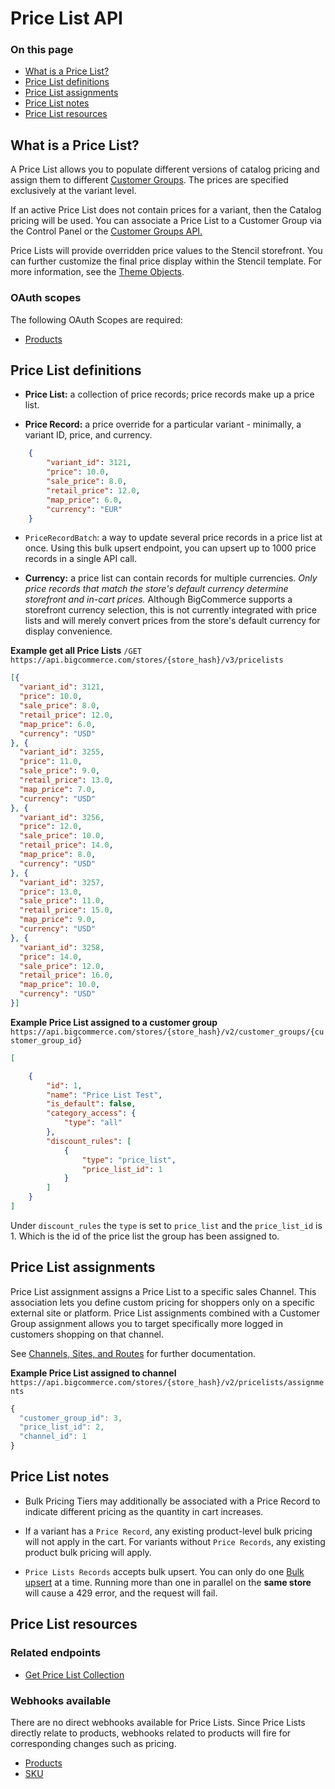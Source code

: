 # Price List API
<div class="otp" id="no-index">
	<h3> On this page </h3>
	<ul>
        <li><a href="#what-is-a-price-list?">What is a Price List?</a></li>
        <li><a href="#price-list-definitions">Price List definitions</a></li>
        <li><a href="#price-list-assignments">Price List assignments</a></li>
        <li><a href="#price-list-notes">Price List notes</a></li>
        <li><a href="#price-list-resources">Price List resources</a></li>
	</ul>
</div>

## What is a Price List?

A Price List allows you to populate different versions of catalog pricing and assign them to different [Customer Groups](/api-reference/customer-subscribers/customers-api). The prices are specified exclusively at the variant level.

If an active Price List does not contain prices for a variant, then the Catalog pricing will be used. You can associate a Price List to a Customer Group via the Control Panel or the [Customer Groups API.](/api-reference/customer-subscribers/customers-api)

Price Lists will provide overridden price values to the Stencil storefront. You can further customize the final price display within the Stencil template. For more information, see the [Theme Objects](https://developer.bigcommerce.com/stencil-docs/reference-docs/global-objects-and-properties).


### OAuth scopes
The following OAuth Scopes are required:
* [Products](/api-docs/getting-started/basics/authentication#authentication_oauth-scopes)

## Price List definitions

- **Price List:** a collection of price records; price records make up a price list.



- **Price Record:** a price override for a particular variant - minimally, a variant ID, price, and currency.


```json
	{
		"variant_id": 3121,
		"price": 10.0,
		"sale_price": 8.0,
		"retail_price": 12.0,
		"map_price": 6.0,
		"currency": "EUR"
	}
```


- `PriceRecordBatch`: a way to update several price records in a price list at once. Using this bulk upsert endpoint, you can upsert up to 1000 price records in a single API call.



- **Currency:** a price list can contain records for multiple currencies. *Only price records that match the store's default currency determine storefront and in-cart prices.* Although BigCommerce supports a storefront currency selection, this is not currently integrated with price lists and will merely convert prices from the store's default currency for display convenience.


<!--
title: "Example Price List"
subtitle: ""
lineNumbers: true
-->

**Example get all Price Lists**
`/GET https://api.bigcommerce.com/stores/{store_hash}/v3/pricelists`

```json
[{
  "variant_id": 3121,
  "price": 10.0,
  "sale_price": 8.0,
  "retail_price": 12.0,
  "map_price": 6.0,
  "currency": "USD"
}, {
  "variant_id": 3255,
  "price": 11.0,
  "sale_price": 9.0,
  "retail_price": 13.0,
  "map_price": 7.0,
  "currency": "USD"
}, {
  "variant_id": 3256,
  "price": 12.0,
  "sale_price": 10.0,
  "retail_price": 14.0,
  "map_price": 8.0,
  "currency": "USD"
}, {
  "variant_id": 3257,
  "price": 13.0,
  "sale_price": 11.0,
  "retail_price": 15.0,
  "map_price": 9.0,
  "currency": "USD"
}, {
  "variant_id": 3258,
  "price": 14.0,
  "sale_price": 12.0,
  "retail_price": 16.0,
  "map_price": 10.0,
  "currency": "USD"
}]
```

<!--
title: "Example Price List assigned to a customer group"
subtitle: ""
lineNumbers: true
-->

**Example Price List assigned to a customer group**
`https://api.bigcommerce.com/stores/{store_hash}/v2/customer_groups/{customer_group_id}`

```json
[

    {
        "id": 1,
        "name": "Price List Test",
        "is_default": false,
        "category_access": {
            "type": "all"
        },
        "discount_rules": [
            {
                "type": "price_list",
                "price_list_id": 1
            }
        ]
    }
]
```

Under `discount_rules` the `type` is set to `price_list` and the `price_list_id` is 1. Which is the id of the price list the group has been assigned to.

## Price List assignments
Price List assignment assigns a Price List to a specific sales Channel. This association lets you define custom pricing for shoppers only on a specific external site or platform. Price List assignments combined with a Customer Group assignment allows you to target specifically more logged in customers shopping on that channel.


See [Channels, Sites, and Routes](https://developer.bigcommerce.com/api-reference/cart-checkout/channels-listings-api) for further documentation.

**Example Price List assigned to channel**
`https://api.bigcommerce.com/stores/{store_hash}/v2/pricelists/assignments`

```js
{
  "customer_group_id": 3,
  "price_list_id": 2,
  "channel_id": 1
}

```


## Price List notes

- Bulk Pricing Tiers may additionally be associated with a Price Record to indicate different pricing as the quantity in cart increases.

- If a variant has a `Price Record`, any existing product-level bulk pricing will not apply in the cart.  For variants without `Price Records`, any existing product bulk pricing will apply.

- `Price Lists Records` accepts bulk upsert. You can only do one [Bulk upsert](https://developer.bigcommerce.com/api-reference/catalog/pricelists-api/price-lists-records/setpricelistrecordcollection) at a time. Running more than one in parallel on the **same store** will cause a 429 error, and the request will fail.


## Price List resources

### Related endpoints
* [Get Price List Collection](/api-reference/catalog/pricelists-api/price-lists/getpricelistcollection)

### Webhooks available

There are no direct webhooks available for Price Lists. Since Price Lists directly relate to products, webhooks related to products will fire for corresponding changes such as pricing.

* [Products](/api-docs/getting-started/webhooks/webhook-events#webhook-events_products)
* [SKU](/api-docs/getting-started/webhooks/webhook-events#webhook-events_sku)
